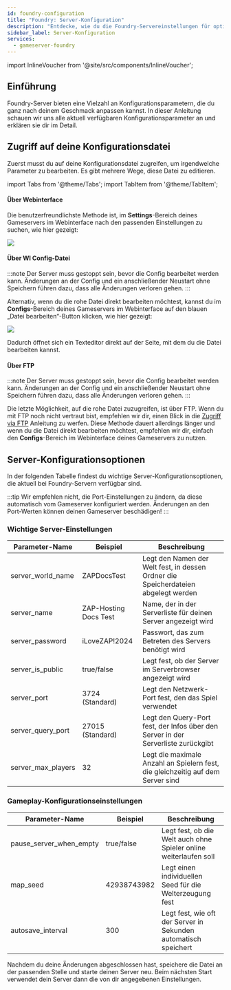 ```yaml
---
id: foundry-configuration
title: "Foundry: Server-Konfiguration"
description: "Entdecke, wie du die Foundry-Servereinstellungen für optimales Gameplay und Servermanagement anpasst → Jetzt mehr erfahren"
sidebar_label: Server-Konfiguration
services:
  - gameserver-foundry
---
```


import InlineVoucher from '@site/src/components/InlineVoucher';

## Einführung

Foundry-Server bieten eine Vielzahl an Konfigurationsparametern, die du ganz nach deinem Geschmack anpassen kannst. In dieser Anleitung schauen wir uns alle aktuell verfügbaren Konfigurationsparameter an und erklären sie dir im Detail.

<InlineVoucher />

## Zugriff auf deine Konfigurationsdatei

Zuerst musst du auf deine Konfigurationsdatei zugreifen, um irgendwelche Parameter zu bearbeiten. Es gibt mehrere Wege, diese Datei zu editieren.

import Tabs from '@theme/Tabs';
import TabItem from '@theme/TabItem';

<Tabs>
<TabItem value="settings" label="Über Webinterface" default>

#### Über Webinterface

Die benutzerfreundlichste Methode ist, im **Settings**-Bereich deines Gameservers im Webinterface nach den passenden Einstellungen zu suchen, wie hier gezeigt:

![](https://screensaver01.zap-hosting.com/index.php/s/QDPzFgWRrfB49HB/preview)
</TabItem>

<TabItem value="configs" label="Über WI Config-Datei">

#### Über WI Config-Datei

:::note
Der Server muss gestoppt sein, bevor die Config bearbeitet werden kann. Änderungen an der Config und ein anschließender Neustart ohne Speichern führen dazu, dass alle Änderungen verloren gehen.
:::

Alternativ, wenn du die rohe Datei direkt bearbeiten möchtest, kannst du im **Configs**-Bereich deines Gameservers im Webinterface auf den blauen „Datei bearbeiten“-Button klicken, wie hier gezeigt:

![](https://screensaver01.zap-hosting.com/index.php/s/64bAt9qCqHAdWXH/preview)

Dadurch öffnet sich ein Texteditor direkt auf der Seite, mit dem du die Datei bearbeiten kannst.

</TabItem>

<TabItem value="ftp" label="Über FTP">

#### Über FTP

:::note
Der Server muss gestoppt sein, bevor die Config bearbeitet werden kann. Änderungen an der Config und ein anschließender Neustart ohne Speichern führen dazu, dass alle Änderungen verloren gehen.
:::

Die letzte Möglichkeit, auf die rohe Datei zuzugreifen, ist über FTP. Wenn du mit FTP noch nicht vertraut bist, empfehlen wir dir, einen Blick in die [Zugriff via FTP](gameserver-ftpaccess.md) Anleitung zu werfen. Diese Methode dauert allerdings länger und wenn du die Datei direkt bearbeiten möchtest, empfehlen wir dir, einfach den **Configs**-Bereich im Webinterface deines Gameservers zu nutzen.

</TabItem>
</Tabs>

## Server-Konfigurationsoptionen

In der folgenden Tabelle findest du wichtige Server-Konfigurationsoptionen, die aktuell bei Foundry-Servern verfügbar sind.

:::tip
Wir empfehlen nicht, die Port-Einstellungen zu ändern, da diese automatisch vom Gameserver konfiguriert werden. Änderungen an den Port-Werten können deinen Gameserver beschädigen!
:::

### Wichtige Server-Einstellungen

| Parameter-Name     | Beispiel                  | Beschreibung                                                                        |
| ------------------ | ------------------------- | ---------------------------------------------------------------------------------- | 
| server_world_name  | ZAPDocsTest               | Legt den Namen der Welt fest, in dessen Ordner die Speicherdateien abgelegt werden |
| server_name        | ZAP-Hosting Docs Test     | Name, der in der Serverliste für deinen Server angezeigt wird                      |
| server_password    | iLoveZAP!2024             | Passwort, das zum Betreten des Servers benötigt wird                               |
| server_is_public   | true/false                | Legt fest, ob der Server im Serverbrowser angezeigt wird                           |
| server_port        | 3724 (Standard)           | Legt den Netzwerk-Port fest, den das Spiel verwendet                              |
| server_query_port  | 27015 (Standard)          | Legt den Query-Port fest, der Infos über den Server in der Serverliste zurückgibt |
| server_max_players | 32                        | Legt die maximale Anzahl an Spielern fest, die gleichzeitig auf dem Server sind   |

### Gameplay-Konfigurationseinstellungen

| Parameter-Name          | Beispiel     | Beschreibung                                                                       |
| ----------------------- | ----------- | --------------------------------------------------------------------------------- | 
| pause_server_when_empty | true/false  | Legt fest, ob die Welt auch ohne Spieler online weiterlaufen soll                 |
| map_seed                | 42938743982 | Legt einen individuellen Seed für die Welterzeugung fest                         |
| autosave_interval       | 300         | Legt fest, wie oft der Server in Sekunden automatisch speichert                   |

Nachdem du deine Änderungen abgeschlossen hast, speichere die Datei an der passenden Stelle und starte deinen Server neu. Beim nächsten Start verwendet dein Server dann die von dir angegebenen Einstellungen.

<InlineVoucher />